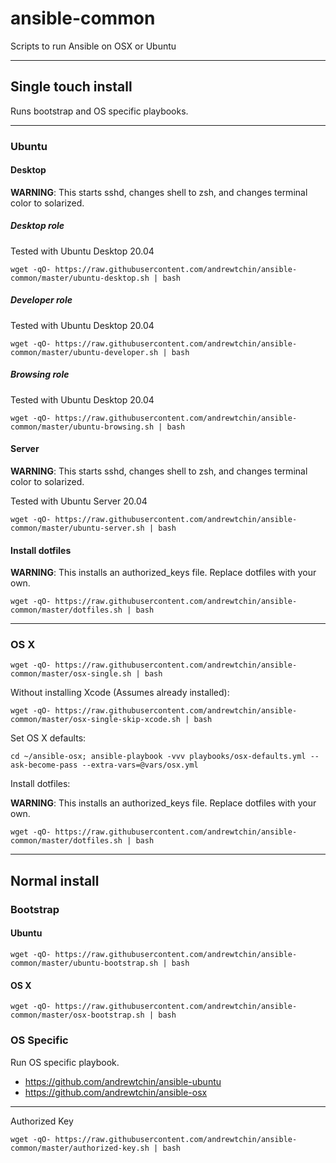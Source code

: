 # ansible-common

Scripts to run Ansible on OSX or Ubuntu


-----

## Single touch install

Runs bootstrap and OS specific playbooks.

-----

### Ubuntu

#### Desktop

**WARNING**: This starts sshd, changes shell to zsh, and changes terminal color to solarized.

##### Desktop role

Tested with Ubuntu Desktop 20.04

```
wget -qO- https://raw.githubusercontent.com/andrewtchin/ansible-common/master/ubuntu-desktop.sh | bash
```

##### Developer role

Tested with Ubuntu Desktop 20.04

```
wget -qO- https://raw.githubusercontent.com/andrewtchin/ansible-common/master/ubuntu-developer.sh | bash
```

##### Browsing role

Tested with Ubuntu Desktop 20.04

```
wget -qO- https://raw.githubusercontent.com/andrewtchin/ansible-common/master/ubuntu-browsing.sh | bash
```

#### Server

**WARNING**: This starts sshd, changes shell to zsh, and changes terminal color to solarized.

Tested with Ubuntu Server 20.04

```
wget -qO- https://raw.githubusercontent.com/andrewtchin/ansible-common/master/ubuntu-server.sh | bash
```

#### Install dotfiles

**WARNING**: This installs an authorized_keys file. Replace dotfiles with your own.
```
wget -qO- https://raw.githubusercontent.com/andrewtchin/ansible-common/master/dotfiles.sh | bash
```

-----

### OS X

```
wget -qO- https://raw.githubusercontent.com/andrewtchin/ansible-common/master/osx-single.sh | bash
```

Without installing Xcode (Assumes already installed):
```
wget -qO- https://raw.githubusercontent.com/andrewtchin/ansible-common/master/osx-single-skip-xcode.sh | bash
```

Set OS X defaults:
```
cd ~/ansible-osx; ansible-playbook -vvv playbooks/osx-defaults.yml --ask-become-pass --extra-vars=@vars/osx.yml
```
Install dotfiles:

**WARNING**: This installs an authorized_keys file. Replace dotfiles with your own.
```
wget -qO- https://raw.githubusercontent.com/andrewtchin/ansible-common/master/dotfiles.sh | bash
```

-----

## Normal install

### Bootstrap

#### Ubuntu

```
wget -qO- https://raw.githubusercontent.com/andrewtchin/ansible-common/master/ubuntu-bootstrap.sh | bash
```

#### OS X

```
wget -qO- https://raw.githubusercontent.com/andrewtchin/ansible-common/master/osx-bootstrap.sh | bash
```

### OS Specific

Run OS specific playbook.
* https://github.com/andrewtchin/ansible-ubuntu
* https://github.com/andrewtchin/ansible-osx


-----

Authorized Key

```
wget -qO- https://raw.githubusercontent.com/andrewtchin/ansible-common/master/authorized-key.sh | bash
```
